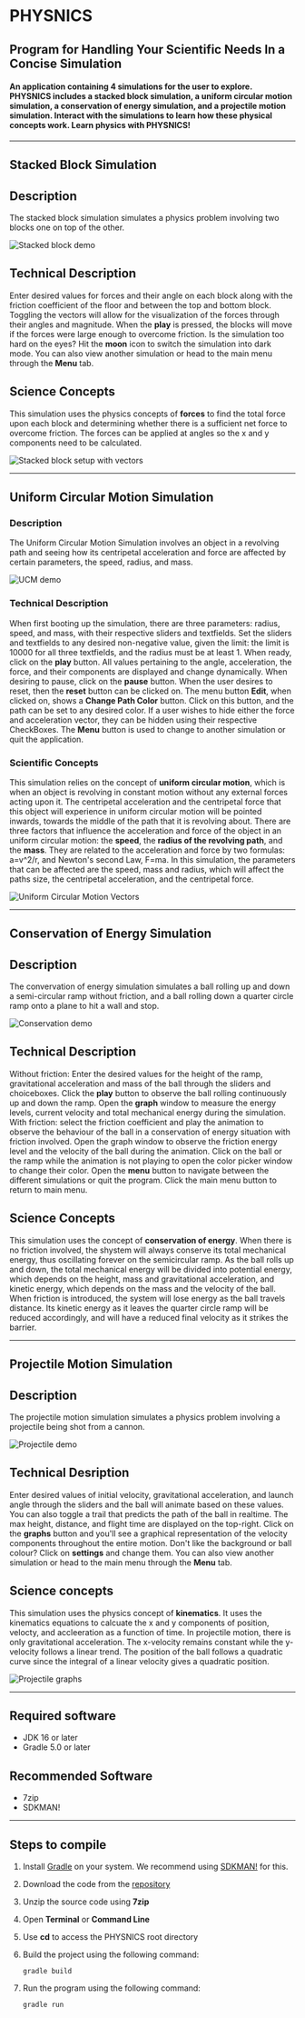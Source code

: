 # **PHYSNICS**
## Program for Handling Your Scientific Needs In a Concise Simulation
#### An application containing 4 simulations for the user to explore. PHYSNICS includes a **stacked block simulation**, a **uniform circular motion simulation**, a **conservation of energy simulation**, and a **projectile motion simulation**. Interact with the simulations to learn how these physical concepts work. Learn physics with **PHYSNICS**!
---
## **Stacked Block Simulation**
## Description
The stacked block simulation simulates a physics problem involving two blocks one on top of the other. 

![Stacked block demo](public/readme-images/stacked-block-demo.gif)

## Technical Description
Enter desired values for forces and their angle on each block along with the friction coefficient of the floor and between the top and bottom block. Toggling the vectors will allow for the visualization of the forces through their angles and magnitude. When the **play** is pressed, the blocks will move if the forces were large enough to overcome friction. Is the simulation too hard on the eyes? Hit the **moon** icon to switch the simulation into dark mode. You can also view another simulation or head to the main menu through the **Menu** tab.

## Science Concepts
This simulation uses the physics concepts of **forces** to find the total force upon each block and determining whether there is a sufficient net force to overcome friction. The forces can be applied at angles so the x and y components need to be calculated. 

![Stacked block setup with vectors](public/readme-images/stacked-block-vectors.png)

---

## **Uniform Circular Motion Simulation**
### **Description**
The Uniform Circular Motion Simulation involves an object in a revolving path and seeing how its centripetal acceleration and force are affected by certain parameters, the speed, radius, and mass.

![UCM demo](public/readme-images/UCMGif.gif)

### **Technical Description**
When first booting up the simulation, there are three parameters: radius, speed, and mass, with their respective sliders and textfields. Set the sliders and textfields to any desired non-negative value, given the limit: the limit is 10000 for all three textfields, and the radius must be at least 1. When ready, click on the **play** button. All values pertaining to the angle, acceleration, the force, and their components are displayed and change dynamically.  When desiring to pause, click on the **pause** button. When the user desires to reset, then the **reset** button can be clicked on. The menu button **Edit**, when clicked on, shows a **Change Path Color** button. Click on this button, and the path can be set to any desired color. If a user wishes to hide either the force and acceleration vector, they can be hidden using their respective CheckBoxes. The **Menu** button is used to change to another simulation or quit the application.

### **Scientific Concepts**
This simulation relies on the concept of **uniform circular motion**, which is when an object is revolving in constant motion without any external forces acting upon it. The
centripetal acceleration and the centripetal force that this object will experience in uniform circular motion will be pointed inwards, towards the middle of the path that it is revolving about. There are three factors that influence the acceleration and force of the object in an uniform circular motion: the **speed**, the **radius of the revolving path**, and the **mass**. They are related to the acceleration and force by two formulas: a=v^2/r, and Newton's second Law, F=ma. In this simulation, the parameters that can be affected are the speed, mass and radius, which will affect the paths size, the centripetal acceleration, and the centripetal force.

![Uniform Circular Motion Vectors](public/readme-images/UCMVectors.png)


---

## **Conservation of Energy Simulation**
## Description
The convervation of energy simulation simulates a ball rolling up and down a semi-circular ramp without friction, and a ball rolling down a quarter circle ramp onto a plane to hit a wall and stop.

![Conservation demo](public/readme-images/conservation.gif)

## Technical Description
Without friction: Enter the desired values for the height of the ramp, gravitational acceleration and mass of the ball through the sliders and choiceboxes. Click the **play** button to observe the ball rolling continuously up and down the ramp. Open the **graph** window to measure the energy levels, current velocity and total mechanical energy during the simulation.
With friction: select the friction coefficient and play the animation to observe the behaviour of the ball in a conservation of energy situation with friction involved. Open the graph window to observe the friction energy level and the velocity of the ball during the animation.
Click on the ball or the ramp while the animation is not playing to open the color picker window to change their color. Open the **menu** button to navigate between the different simulations or quit the program. Click the main menu button to return to main menu.

## Science Concepts

This simulation uses the concept of **conservation of energy**. When there is no friction involved, the shystem will always conserve its total mechanical energy, thus oscillating forever on the semicircular ramp. As the ball rolls up and down, the total mechanical energy will be divided into potential energy, which depends on the height, mass and gravitational acceleration, and kinetic energy, which depends on the mass and the velocity of the ball. 
When friction is introduced, the system will lose energy as the ball travels distance. Its kinetic energy as it leaves the quarter circle ramp will be reduced accordingly, and will have a reduced final velocity as it strikes the barrier.

---
## **Projectile Motion Simulation**
## Description
The projectile motion simulation simulates a physics problem involving a projectile being shot from a cannon. 

![Projectile demo](public/readme-images/projectilemotion.gif)

## Technical Desription
Enter desired values of initial velocity, gravitational acceleration, and launch angle through the sliders and the ball will animate based on these values. You can also toggle a trail that predicts the path of the ball in realtime. The max height, distance, and flight time are displayed on the top-right. Click on the **graphs** button and you'll see a graphical representation of the velocity components throughout the entire motion. Don't like the background or ball colour? Click on **settings** and change them. You can also view another simulation or head to the main menu through the **Menu** tab.

## Science concepts
This simulation uses the physics concept of **kinematics**. It uses the kinematics equations to calcuate the x and y components of position, velocty, and accleeration as a function of time. In projectile motion, there is only gravitational acceleration. The x-velocity remains constant while the y-velocity follows a linear trend. The position of the ball follows a quadratic curve since the integral of a linear velocity gives a quadratic position. 

![Projectile graphs](public/readme-images/projectilegraphs.png)

---
## Required software
- JDK 16 or later
- Gradle 5.0 or later

## Recommended Software
- 7zip
- SDKMAN!
---
## Steps to compile
1. Install [Gradle](https://gradle.org/install/) on your system. We recommend using [SDKMAN!](https://sdkman.io/install) for this. 
2. Download the code from the [repository](https://github.com/adarax/PHYSNICS)
3. Unzip the source code using **7zip**
4. Open **Terminal** or **Command Line**
5. Use **cd** to access the PHYSNICS root directory

6. Build the project using the following command:
    ``` 
    gradle build
    ```
7. Run the program using the following command:
    ```
    gradle run
    ```
